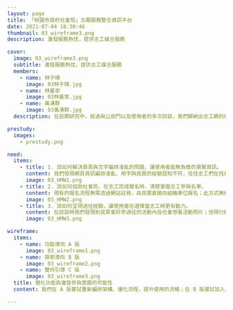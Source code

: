 ```yaml
---
layout: page
title: 「桃園市政府社會局」志願服務整合資訊平台
date: 2021-07-04 18:30:46
thumbnail: 03_wireframe3.png
description: 激發服務熱忱，提供志工媒合服務

cover:
  image: 03_wireframe3.png
  subtitle: 激發服務熱忱，提供志工媒合服務
  members:
    - name: 林子晴
      image: 03林子晴.jpg
    - name: 林曼寧
      image: 03林曼寧.jpg
    - name: 黃湧群
      image: 03黃湧群.jpg
  description: 在前期研究中，經過與公部門以及使用者的多次訪談，我們歸納出志工網的幾點問題，其中包含：媒合功能使用率不高、資訊呈現方式不佳等，最後定義了我們的 Problem Statement 為「該如何能讓有志工服務熱誠的民眾，可以更容易的在桃園志工網取得資訊，並且提升志工網整體的媒合使用率」。

prestudy:
  images:
    - prestudy.png

need:
  items:
    - title: 1. 該如何解決首頁與文字編排凌亂的問題，讓使用者能無負擔的瀏覽資訊。
      content: 我們發現網頁資訊編排凌亂、用字與民眾的經驗認知不符，往往志工們在找尋活動時耗費很多時間心力。
      image: 03_HMW1.png
    - title: 2. 該如何協助社會局，在志工完成報名時，清楚掌握志工參與名單。
      content: 現有的報名流程無需透過網站註冊，由民眾直接向組織單位報名；此方式無統一資料收集整理、社會局也無法掌握報名狀況。
      image: 03_HMW2.png
    - title: 3. 該如何呈現過往經驗，讓使用者在選擇當志工時更有動力。
      content: 在訪談時我們發現到民眾會好奇過往的活動內容也會想看活動照片；但現行網站過於功能性，無法滿足民眾的感性需求。
      image: 03_HMW3.png

wireframe:
  items:
    - name: 功能導向 A 版
      image: 03_wireframe1.png
    - name: 探索導向 B 版
      image: 03_wireframe2.png
    - name: 雙向引導 C 版
      image: 03_wireframe3.png
  title: 簡化功能與激發參與意願的可能性
  content: 我們在 A 版嘗試重新編排架構、優化流程，提升使用的流暢；在 B 版嘗試加入身分別區分、凸顯人物故事，激發使用者參與志工的熱情；在 C 版嘗試將 A / B 兩版特色融合，並加上雙向溝通的特色，成為我們最終的設計方向。

---
```

